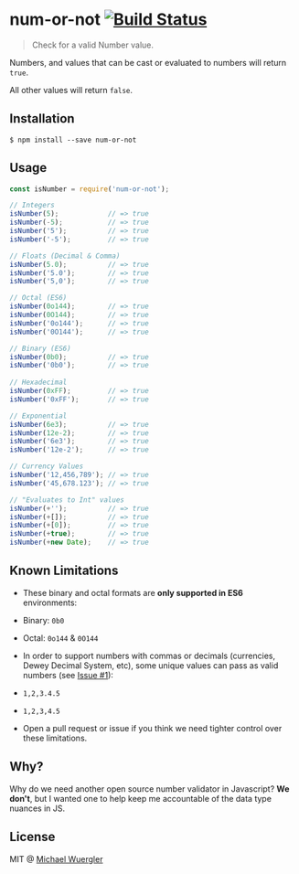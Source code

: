 # num-or-not [![Build Status](https://travis-ci.org/radiovisual/num-or-not.svg)](https://travis-ci.org/radiovisual/num-or-not)
> Check for a valid Number value.

Numbers, and values that can be cast or evaluated to numbers will return `true`.

All other values will return `false`.

## Installation

```
$ npm install --save num-or-not
```

## Usage

```js
const isNumber = require('num-or-not');

// Integers
isNumber(5);            // => true
isNumber(-5);           // => true
isNumber('5');          // => true
isNumber('-5');         // => true

// Floats (Decimal & Comma)
isNumber(5.0);          // => true
isNumber('5.0');        // => true
isNumber('5,0');        // => true

// Octal (ES6)
isNumber(0o144);        // => true
isNumber(0O144);        // => true
isNumber('0o144');      // => true
isNumber('0O144');      // => true

// Binary (ES6)
isNumber(0b0);          // => true
isNumber('0b0');        // => true
   
// Hexadecimal
isNumber(0xFF);         // => true    
isNumber('0xFF');       // => true

// Exponential
isNumber(6e3);          // => true
isNumber(12e-2);        // => true
isNumber('6e3');        // => true
isNumber('12e-2');      // => true

// Currency Values
isNumber('12,456,789'); // => true
isNumber('45,678.123'); // => true

// "Evaluates to Int" values
isNumber(+'');          // => true
isNumber(+[]);          // => true
isNumber(+[0]);         // => true
isNumber(+true);        // => true
isNumber(+new Date);    // => true
```

## Known Limitations

-  These binary and octal formats are **only supported in ES6** environments:
 - Binary: `0b0`
 - Octal: `0o144` & `0O144`
 
- In order to support numbers with commas or decimals (currencies, Dewey Decimal System, etc), some unique values can pass as valid numbers (see [Issue #1](https://github.com/radiovisual/num-or-not/issues/1)):
 - `1,2,3.4.5`
 - `1,2,3,4.5`
 
- Open a pull request or issue if you think we need tighter control over these limitations.
 
 
## Why?

Why do we need another open source number validator in Javascript? **We don't**, but I wanted one to help keep me accountable of the data type nuances in JS.
 
## License

MIT @ [Michael Wuergler](http://numetriclabs.com/)